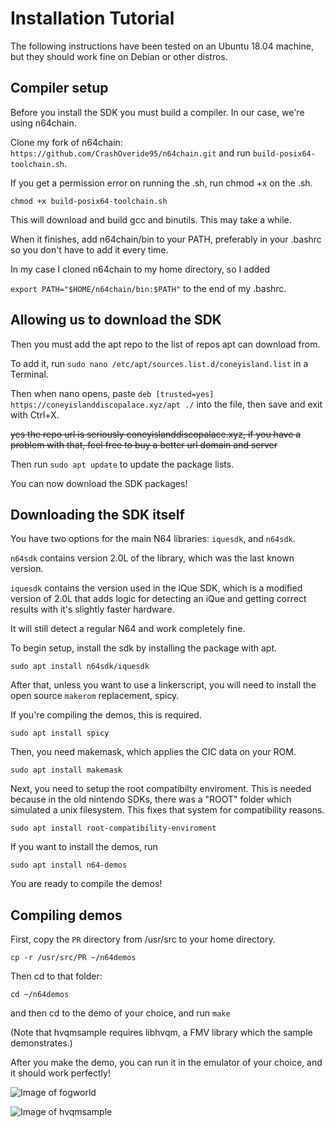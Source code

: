 # Installation Tutorial

The following instructions have been tested on an Ubuntu 18.04 machine, but they should work fine on Debian or other distros.


## Compiler setup

Before you install the SDK you must build a compiler. In our case, we're using n64chain.

Clone my fork of n64chain: ``https://github.com/CrashOveride95/n64chain.git`` and run ``build-posix64-toolchain.sh``.

If you get a permission error on running the .sh, run chmod +x on the .sh.

``chmod +x build-posix64-toolchain.sh``

This will download and build gcc and binutils. This may take a while.

When it finishes, add n64chain/bin to your PATH, preferably in your .bashrc so you don't have to add it every time.

In my case I cloned n64chain to my home directory, so I added

``export PATH="$HOME/n64chain/bin:$PATH"`` to the end of my .bashrc.

## Allowing us to download the SDK

Then you must add the apt repo to the list of repos apt can download from.

To add it, run ``sudo nano /etc/apt/sources.list.d/coneyisland.list`` in a Terminal.

Then when nano opens, paste ``deb [trusted=yes] https://coneyislanddiscopalace.xyz/apt ./`` into the file, then save and exit with Ctrl+X.

~~yes the repo url is seriously coneyislanddiscopalace.xyz, if you have a problem with that, feel free to buy a better url domain and server~~

Then run ``sudo apt update`` to update the package lists.

You can now download the SDK packages!

## Downloading the SDK itself

You have two options for the main N64 libraries: ``iquesdk``, and ``n64sdk``.

``n64sdk`` contains version 2.0L of the library, which was the last known version.

``iquesdk`` contains the version used in the iQue SDK, which is a modified version of 2.0L that adds logic for detecting an iQue and getting correct results with it's slightly faster hardware.

It will still detect a regular N64 and work completely fine.

To begin setup, install the sdk by installing the package with apt.

``sudo apt install n64sdk/iquesdk``

After that, unless you want to use a linkerscript, you will need to install the open source ``makerom`` replacement, spicy.

If you're compiling the demos, this is required.

``sudo apt install spicy``

Then, you need makemask, which applies the CIC data on your ROM.

``sudo apt install makemask``

Next, you need to setup the root compatibilty enviroment. This is needed because in the old nintendo SDKs, there was a "ROOT" folder which simulated a unix filesystem. 
This fixes that system for compatibility reasons.

``sudo apt install root-compatibility-enviroment``

If you want to install the demos, run

``sudo apt install n64-demos``

You are ready to compile the demos!

## Compiling demos

First, copy the ``PR`` directory from /usr/src to your home directory.

``cp -r /usr/src/PR ~/n64demos``

Then cd to that folder:

``cd ~/n64demos``

and then cd to the demo of your choice, and run ``make``

(Note that hvqmsample requires libhvqm, a FMV library which the sample demonstrates.)

After you make the demo, you can run it in the emulator of your choice, and it should work perfectly!

![Image of fogworld](https://github.com/CrashOveride95/n64sdkmod/raw/master/fogworldshot.PNG)

![Image of hvqmsample](https://github.com/CrashOveride95/n64sdkmod/raw/master/hvqm.PNG)

